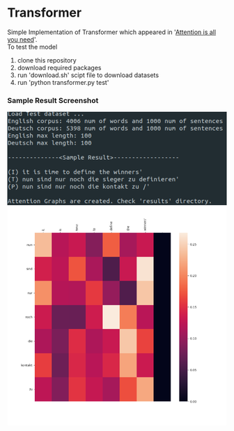 # Transformer

Simple Implementation of Transformer which appeared in '[Attention is all you need](https://arxiv.org/abs/1706.03762)'.<br>
To test the model
1. clone this repository
2. download required packages
3. run 'download.sh' scipt file to download datasets
4. run 'python transformer.py test'

### Sample Result Screenshot
<img src='sample_result.png'>
<img src='results/dec_combo_attn.png'>

